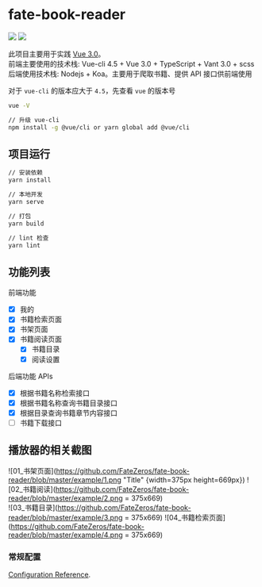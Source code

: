 # fate-book-reader

![](https://img.shields.io/badge/script-vue-brightgreen)
![](https://img.shields.io/badge/script-typescript-brightgreen)

此项目主要用于实践 [Vue 3.0](https://v3.cn.vuejs.org/guide/migration/introduction.html)。</br>
前端主要使用的技术栈: Vue-cli 4.5 + Vue 3.0 + TypeScript + Vant 3.0 + scss </br>
后端使用技术栈: Nodejs + Koa。主要用于爬取书籍、提供 API 接口供前端使用

对于 `vue-cli` 的版本应大于 `4.5`，先查看 `vue` 的版本号

```bash
vue -V

// 升级 vue-cli
npm install -g @vue/cli or yarn global add @vue/cli
```

## 项目运行

```bash
// 安装依赖
yarn install

// 本地开发
yarn serve

// 打包
yarn build

// lint 检查
yarn lint
```

## 功能列表

前端功能

- [x] 我的
- [x] 书籍检索页面
- [x] 书架页面
- [x] 书籍阅读页面
  - [x] 书籍目录
  - [x] 阅读设置

后端功能 APIs

- [x] 根据书籍名称检索接口
- [x] 根据书籍名称查询书籍目录接口
- [x] 根据目录查询书籍章节内容接口
- [ ] 书籍下载接口

## 播放器的相关截图

![01_书架页面](https://github.com/FateZeros/fate-book-reader/blob/master/example/1.png "Title" {width=375px height=669px})
![02_书籍阅读](https://github.com/FateZeros/fate-book-reader/blob/master/example/2.png = 375x669) </br>
![03_书籍目录](https://github.com/FateZeros/fate-book-reader/blob/master/example/3.png = 375x669)
![04_书籍检索页面](https://github.com/FateZeros/fate-book-reader/blob/master/example/4.png = 375x669) </br>

### 常规配置

[Configuration Reference](https://cli.vuejs.org/config/).
